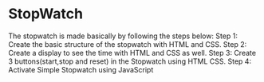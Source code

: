 # StopWatch
The stopwatch is made basically by following the steps below:
Step 1: Create the basic structure of the stopwatch with HTML and CSS.
Step 2: Create a display to see the time with HTML and CSS as well.
Step 3: Create 3 buttons(start,stop and reset) in the  Stopwatch using HTML CSS.
Step 4: Activate Simple Stopwatch using JavaScript
